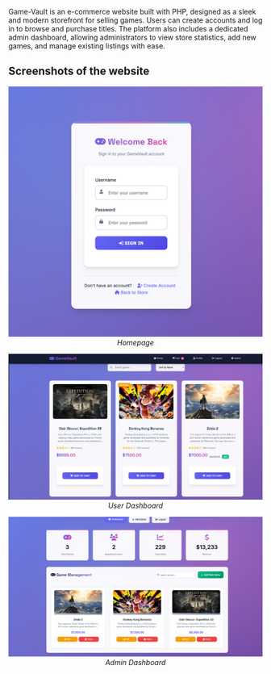 Game-Vault is an e-commerce website built with PHP, designed as a sleek and modern storefront for selling games. Users can create accounts and log in to browse and purchase titles. The platform also includes a dedicated admin dashboard, allowing administrators to view store statistics, add new games, and manage existing listings with ease.
## Screenshots of the website

<p align="center">
  <img src="imgs/3.png" alt="Homepage" width="600"/><br>
  <em>Homepage</em>
</p>

<p align="center">
  <img src="imgs/1.png" alt="User Dashboard" width="600"/><br>
  <em>User Dashboard</em>
</p>

<p align="center">
  <img src="imgs/2.png" alt="Admin Dashboard" width="600"/><br>
  <em>Admin Dashboard</em>
</p>
